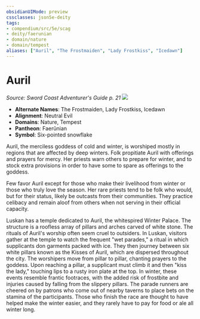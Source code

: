 ```yaml
---
obsidianUIMode: preview
cssclasses: json5e-deity
tags:
- compendium/src/5e/scag
- deity/faerunian
- domain/nature
- domain/tempest
aliases: ["Auril", "The Frostmaiden", "Lady Frostkiss", "Icedawn"]
---
```

# Auril
*Source: Sword Coast Adventurer's Guide p. 21* 
![](/compendium/deities/img/scag-symbol-of-auril.webp#symbol)

- **Alternate Names**: The Frostmaiden, Lady Frostkiss, Icedawn
- **Alignment**: Neutral Evil
- **Domains**: Nature, Tempest
- **Pantheon**: Faerûnian
- **Symbol**: Six-pointed snowflake

Auril, the merciless goddess of cold and winter, is worshiped mostly in regions that are affected by deep winters. Folk propitiate Auril with offerings and prayers for mercy. Her priests warn others to prepare for winter, and to stock extra provisions in order to have some to spare as offerings to the goddess.

Few favor Auril except for those who make their livelihood from winter or those who truly love the season. Her rare priests tend to be folk who would, but for their status, likely be outcasts from their communities. They practice celibacy and remain aloof from others when not serving in their official capacity.

Luskan has a temple dedicated to Auril, the whitespired Winter Palace. The structure is a roofless array of pillars and arches carved of white stone. The rituals of Auril's worship often seem cruel to outsiders. In Luskan, visitors gather at the temple to watch the frequent "wet parades," a ritual in which supplicants don garments packed with ice. They then journey between six white pillars known as the Kisses of Auril, which are dispersed throughout the city. The worshipers move from pillar to pillar, chanting prayers to the goddess. Upon reaching a pillar, a supplicant must climb it and then "kiss the lady," touching lips to a rusty iron plate at the top. In winter, these events resemble frantic footraces, with the added risk of frostbite and injuries caused by falling from the slippery pillars. The parade runners are cheered on by patrons who come out of nearby taverns to place bets on the stamina of the participants. Those who finish the race are thought to have helped make the winter easier, and they rarely have to pay for food or ale all winter long.
